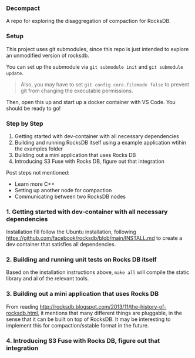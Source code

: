 ### Decompact
A repo for exploring the disaggregation of compaction for RocksDB.

### Setup

This project uses git submodules, since this repo is just intended to explore an unmodified version of rocksdb.

You can set up the submodule via `git submodule init` and `git submodule update`.

> Also, you may have to set `git config core.filemode false` to prevent git from changing the executable permissions.

Then, open this up and start up a docker container with VS Code. You should be ready to go!


### Step by Step

1. Getting started with dev-container with all necessary dependencies
2. Building and running RocksDB itself using a example application wtihin the examples folder
3. Building out a mini application that uses Rocks DB
4. Introducing S3 Fuse with Rocks DB, figure out that integration

Post steps not mentioned:
- Learn more C++
- Setting up another node for compaction
- Communicating between two RocksDB nodes


### 1. Getting started with dev-container with all necessary dependencies

Installation fill follow the Ubuntu installation, following https://github.com/facebook/rocksdb/blob/main/INSTALL.md to create a dev container that satisfies all dependencies.


### 2. Building and running unit tests on Rocks DB itself

Based on the installation instructions above, `make all` will compile the static library and al of the relevant tools.

### 3. Building out a mini application that uses Rocks DB

From reading http://rocksdb.blogspot.com/2013/11/the-history-of-rocksdb.html, it mentions that many different things are pluggable, in the sense that it can be built on top of RocksDB. It may be interesting to implement this for compaction/sstable format in the future.



### 4. Introducing S3 Fuse with Rocks DB, figure out that integration